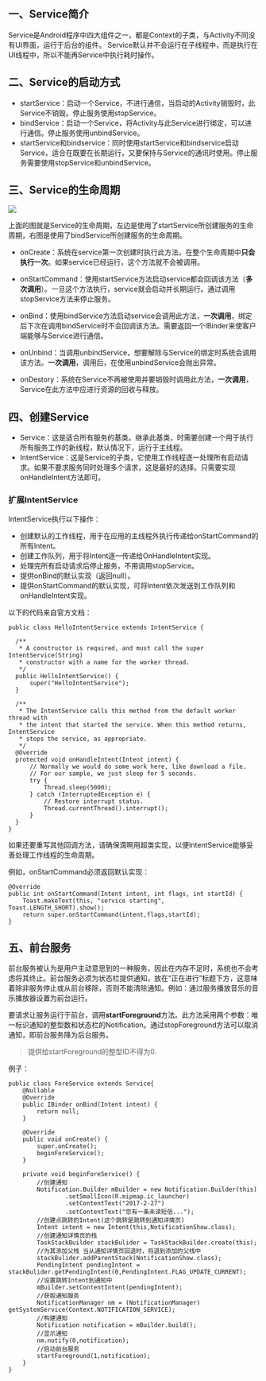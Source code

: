 ## 一、Service简介 ##
Service是Android程序中四大组件之一，都是Context的子类，与Activity不同没有UI界面，运行于后台的组件。
Service默认并不会运行在子线程中，而是执行在UI线程中，所以不能再Service中执行耗时操作。

## 二、Service的启动方式 ##
- startService：启动一个Service，不进行通信，当启动的Activity销毁时，此Service不销毁。停止服务使用stopService。
- bindService：启动一个Service，将Activity与此Service进行绑定，可以进行通信。停止服务使用unbindService。
- startService和bindservice：同时使用startService和bindservice启动Service，适合在既要在长期运行，又要保持与Service的通讯时使用。停止服务需要使用stopService和unbindService。


## 三、Service的生命周期 ##
![](https://i.imgur.com/60cfagw.png)

上面的图就是Service的生命周期，左边是使用了startService所创建服务的生命周期，右图是使用了bindService所创建服务的生命周期。

- onCreate：系统在service第一次创建时执行此方法，在整个生命周期中**只会执行一次**。如果service已经运行，这个方法就不会被调用。

- onStartCommand：使用startService方法启动service都会回调该方法（**多次调用**）。一旦这个方法执行，service就会启动并长期运行。通过调用stopService方法来停止服务。

- onBind：使用bindService方法启动service会调用此方法，**一次调用**，绑定后下次在调用bindService时不会回调该方法。需要返回一个IBinder来使客户端能够与Service进行通信。

- onUnbind：当调用unbindService，想要解除与Service的绑定时系统会调用该方法。**一次调用**，调用后，在使用unbindService会抛出异常。

- onDestory：系统在Service不再被使用并要销毁时调用此方法，**一次调用**，Service在此方法中应进行资源的回收与释放。

## 四、创建Service ##

- Service：这是适合所有服务的基类。继承此基类，时需要创建一个用于执行所有服务工作的新线程，默认情况下，运行于主线程。
- IntentService：这是Service的子类，它使用工作线程逐一处理所有启动请求。如果不要求服务同时处理多个请求，这是最好的选择。只需要实现onHandleIntent方法即可。

### 扩展IntentService ###

IntentService执行以下操作：
- 创建默认的工作线程，用于在应用的主线程外执行传递给onStartCommand的所有Intent。
- 创建工作队列，用于将Intent逐一传递给OnHandleIntent实现。
- 处理完所有启动请求后停止服务，不用调用stopService。
- 提供onBind的默认实现（返回null）。
- 提供onStartCommand的默认实现，可将Intent依次发送到工作队列和onHandleIntent实现。

以下的代码来自官方文档：
```
public class HelloIntentService extends IntentService {

  /**
   * A constructor is required, and must call the super IntentService(String)
   * constructor with a name for the worker thread.
   */
  public HelloIntentService() {
      super("HelloIntentService");
  }

  /**
   * The IntentService calls this method from the default worker thread with
   * the intent that started the service. When this method returns, IntentService
   * stops the service, as appropriate.
   */
  @Override
  protected void onHandleIntent(Intent intent) {
      // Normally we would do some work here, like download a file.
      // For our sample, we just sleep for 5 seconds.
      try {
          Thread.sleep(5000);
      } catch (InterruptedException e) {
          // Restore interrupt status.
          Thread.currentThread().interrupt();
      }
  }
}
```

如果还要重写其他回调方法，请确保滴啊用超类实现，以便IntentService能够妥善处理工作线程的生命周期。

例如，onStartCommand必须返回默认实现：
```
@Override
public int onStartCommand(Intent intent, int flags, int startId) {
    Toast.makeText(this, "service starting", Toast.LENGTH_SHORT).show();
    return super.onStartCommand(intent,flags,startId);
}
```
## 五、前台服务 ##
前台服务被认为是用户主动意思到的一种服务，因此在内存不足时，系统也不会考虑将其终止。前台服务必须为状态栏提供通知，放在“正在进行”标题下方，这意味着除非服务停止或从前台移除，否则不能清除通知。例如：通过服务播放音乐的音乐播放器设置为前台运行。

要请求让服务运行于前台，调用**startForeground**方法。此方法采用两个参数：唯一标识通知的整型数和状态栏的Notification。通过stopForeground方法可以取消通知，即前台服务降为后台服务。

> 提供给startForeground的整型ID不得为0.

例子：
```
public class ForeService extends Service{
    @Nullable
    @Override
    public IBinder onBind(Intent intent) {
        return null;
    }

    @Override
    public void onCreate() {
        super.onCreate();
        beginForeService();
    }

    private void beginForeService() {
        //创建通知
        Notification.Builder mBuilder = new Notification.Builder(this)
                .setSmallIcon(R.mipmap.ic_launcher)
                .setContentText("2017-2-27")
                .setContentText("您有一条未读短信...");
        //创建点跳转的Intent(这个跳转是跳转到通知详情页)
        Intent intent = new Intent(this,NotificationShow.class);
        //创建通知详情页的栈
        TaskStackBuilder stackBulider = TaskStackBuilder.create(this);
        //为其添加父栈 当从通知详情页回退时，将退到添加的父栈中
        stackBulider.addParentStack(NotificationShow.class);
        PendingIntent pendingIntent = stackBulider.getPendingIntent(0,PendingIntent.FLAG_UPDATE_CURRENT);
        //设置跳转Intent到通知中
        mBuilder.setContentIntent(pendingIntent);
        //获取通知服务
        NotificationManager nm = (NotificationManager) getSystemService(Context.NOTIFICATION_SERVICE);
        //构建通知
        Notification notification = mBuilder.build();
        //显示通知
        nm.notify(0,notification);
        //启动前台服务
        startForeground(1,notification);
    }
}
```


